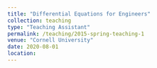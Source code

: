 ```yaml
---
title: "Differential Equations for Engineers"
collection: teaching
type: "Teaching Assistant"
permalink: /teaching/2015-spring-teaching-1
venue: "Cornell University"
date: 2020-08-01
location: 
---
```


